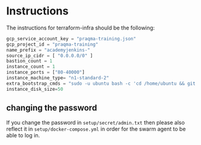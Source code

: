# Instructions

The instructions for terraform-infra should be the
following:

```tfvars
gcp_service_account_key = "praqma-training.json"
gcp_project_id = "praqma-training"
name_prefix = "academyjenkins-"
source_ip_cidr = [ "0.0.0.0/0" ]
bastion_count = 1
instance_count = 1
instance_ports = ["80-40000"]
instance_machine_type= "n1-standard-2"
extra_bootstrap_cmds = "sudo -u ubuntu bash -c 'cd /home/ubuntu && git clone -b wip/fix-agent  https://github.com/eficode-academy/jenkins-katas.git && ./jenkins-katas/setup/insertip.sh && docker-compose -f jenkins-katas/setup/docker-compose.yml up -d && ./jenkins-katas/setup/setup_swarm_on_host.sh'"
instance_disk_size=50
```

## changing the password

If you change the password in
`setup/secret/admin.txt` then please also reflect
it in `setup/docker-compose.yml` in order for the
swarm agent to be able to log in.
